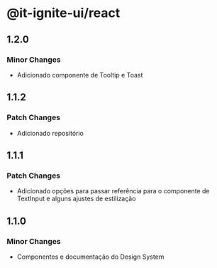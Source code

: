 # @it-ignite-ui/react

## 1.2.0

### Minor Changes

- Adicionado componente de Tooltip e Toast

## 1.1.2

### Patch Changes

- Adicionado repositório

## 1.1.1

### Patch Changes

- Adicionado opções para passar referência para o componente de TextInput e alguns ajustes de estilização

## 1.1.0

### Minor Changes

- Componentes e documentação do Design System
